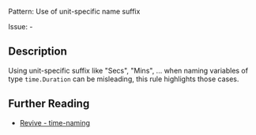 Pattern: Use of unit-specific name suffix

Issue: -

## Description

Using unit-specific suffix like "Secs", "Mins", ... when naming variables of type `time.Duration` can be misleading, this rule highlights those cases.

## Further Reading

* [Revive - time-naming](https://revive.run/r#time-naming)